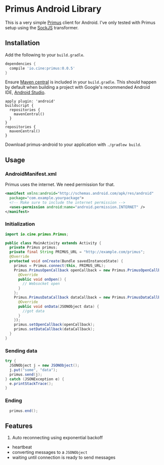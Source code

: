 # Primus Android Library

This is a very simple [Primus][primus] client for Android. I've only tested with Primus setup  using the [SockJS][sockjs-transformer] transformer.

## Installation

Add the following to your `build.gradle`.

```groovy
dependencies {
  compile 'io.cine:primus:0.0.5'
}
```

Ensure [Maven central](http://search.maven.org/) is included in your `build.gradle`. This should happen by default when building a project with Google's recommended Android IDE, [Android Studio](https://developer.android.com/sdk/installing/studio.html).

```
apply plugin: 'android'
buildscript {
  repositories {
    mavenCentral()
  }
}
repositories {
  mavenCentral()
}
```

Download primus-android to your application with `./gradlew build`.

## Usage

### AndroidManifest.xml

Primus uses the internet. We need permission for that.

```xml
<manifest xmlns:android="http://schemas.android.com/apk/res/android"
  package="com.example.yourpackage">
  <!-- Make sure to include the internet permission -->
  <uses-permission android:name="android.permission.INTERNET" />
</manifest>
```

### Initialization

```java
import io.cine.primus.Primus;

public class MainActivity extends Activity {
  private Primus primus;
  private final String PRIMUS_URL = "http://example.com/primus";
  @Override
  protected void onCreate(Bundle savedInstanceState) {
    primus = Primus.connect(this, PRIMUS_URL);
    Primus.PrimusOpenCallback openCallback = new Primus.PrimusOpenCallback() {
      @Override
      public void onOpen() {
        // Websocket open
      }
    };
    Primus.PrimusDataCallback dataCallback = new Primus.PrimusDataCallback() {
      @Override
      public void onData(JSONObject data) {
        //got data
      }
    });
    primus.setOpenCallback(openCallback);
    primus.setDataCallback(dataCallback);
  }
}
```

### Sending data

```java
try {
  JSONObject j = new JSONObject();
  j.put("some", "data");
  primus.send(j);
} catch (JSONException e) {
  e.printStackTrace();
}

```

### Ending
```java
  primus.end();
```

## Features

1. Auto reconnecting using exponential backoff
* heartbeat
* converting messages to a `JSONObject`
* waiting until connection is ready to send messages


<!-- external links -->
[primus]:https://github.com/primus/primus
[sockjs-transformer]:https://github.com/primus/primus#sockjs
